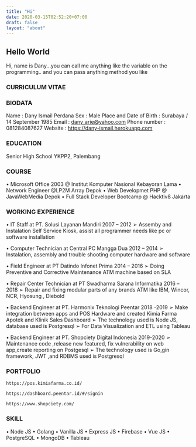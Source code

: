 ```yaml
---
title: "Hi"
date: 2020-03-15T02:52:20+07:00
draft: false
layout: "about"
---
```


## Hello World

Hi, name is Dany...you can call me anything like the variable on the programming.. and you can pass anything method you like

### CURRICULUM VITAE

### BIODATA

Name : Dany Ismail Perdana
Sex : Male
Place and Date of Birth : Surabaya / 14 September 1985
Email : dany_arie@yahoo.com
Phone number : 081284087627
Website : https://dany-ismail.herokuapp.com


### EDUCATION

Senior High School YKPP2, Palembang


### COURSE

•	Microsoft Office 2003 @ Institut Komputer Nasional Kebayoran Lama
•	Network Engineer @LP2M Array Depok
•	Web Developmet  PHP @ JavaWebMedia Depok
•	Full Stack Developer Bootcamp @ Hacktiv8 Jakarta


### WORKING EXPERIENCE	

•	IT Staff at PT. Solusi Layanan Mandiri  2007 – 2012	
➢	Assemby and Instalation Self Service Kiosk, assist all programmer needs like pc or software installation 

•	Computer Technician at Central PC Mangga Dua  2012 – 2014
➢	Instalation, assembly and trouble shooting computer hardware and software

•	Field Engineer at PT Datindo Infonet Prima  2014 – 2016
➢	Doing Preventive and Corrective Maintenance ATM machine based on SLA

•	Repair Center Technician at PT Swadharma Sarana Informatika  2016 –2018
➢	Repair and fixing modular parts of any brands ATM like IBM, Wincor, NCR, Hyosung , Diebold



•	Backend Engineer at PT. Harmonix Teknologi Peentar   2018 -2019
➢	Make integration between apps and POS Hardware and created Kimia Farma Apotek and Klinik Sales Dashboard
➢	The technology used is Node JS, database used is Postgresql
➢	For Data Visualization and ETL using Tableau


•	Backend Engineer at PT. Shopciety Digital Indonesia  2019-2020
➢	Maintenance code ,release new featured, fix vulnerability on web app,create reporting on Postgesql
➢	The technology used is Go,gin framework, JWT ,and  RDBMS used is Postgresql

### PORTFOLIO 

`https://pos.kimiafarma.co.id/`


`https://dashboard.peentar.id/#/signin`


`https://www.shopciety.com/`



### SKILL

•	Node JS
•	Golang
•	Vanilla JS
•	Express JS
•	Firebase
•	Vue JS
•	PostgreSQL
•	MongoDB
•	Tableau




